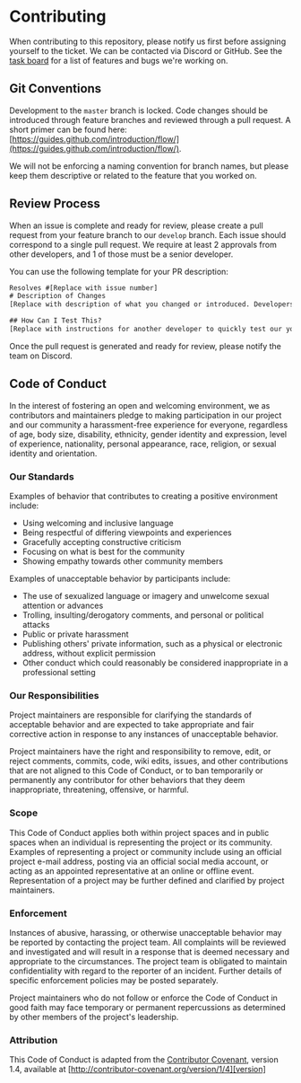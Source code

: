 # Contributing

When contributing to this repository, please notify us first before assigning yourself to the ticket. We can be contacted via Discord or GitHub. See the [task board](https://github.com/nashvillefcc/nashvillefcc2020website/projects/4) for a list of features and bugs we're working on.

## Git Conventions

Development to the `master` branch is locked. Code changes should be introduced through feature branches and reviewed through a pull request. A short primer can be found here: [https://guides.github.com/introduction/flow/](https://guides.github.com/introduction/flow/).

We will not be enforcing a naming convention for branch names, but please keep them descriptive or related to the feature that you worked on.

## Review Process

When an issue is complete and ready for review, please create a pull request from your feature branch to our `develop` branch. Each issue should correspond to a single pull request. We require at least 2 approvals from other developers, and 1 of those must be a senior developer.

You can use the following template for your PR description:

```txt
Resolves #[Replace with issue number]
# Description of Changes
[Replace with description of what you changed or introduced. Developers should be able to read this and the Files Changed section and have a good understanding of what this PR is about.]

## How Can I Test This?
[Replace with instructions for another developer to quickly test our your new code. If they need to copy/paste code from here to get it working, provide the code below in brackets.]
```

Once the pull request is generated and ready for review, please notify the team on Discord.

## Code of Conduct

In the interest of fostering an open and welcoming environment, we as contributors and maintainers pledge to making participation in our project and our community a harassment-free experience for everyone, regardless of age, body size, disability, ethnicity, gender identity and expression, level of experience, nationality, personal appearance, race, religion, or sexual identity and orientation.

### Our Standards

Examples of behavior that contributes to creating a positive environment include:

- Using welcoming and inclusive language
- Being respectful of differing viewpoints and experiences
- Gracefully accepting constructive criticism
- Focusing on what is best for the community
- Showing empathy towards other community members

Examples of unacceptable behavior by participants include:

- The use of sexualized language or imagery and unwelcome sexual attention or advances
- Trolling, insulting/derogatory comments, and personal or political attacks
- Public or private harassment
- Publishing others' private information, such as a physical or electronic address, without explicit permission
- Other conduct which could reasonably be considered inappropriate in a professional setting

### Our Responsibilities

Project maintainers are responsible for clarifying the standards of acceptable behavior and are expected to take appropriate and fair corrective action in response to any instances of unacceptable behavior.

Project maintainers have the right and responsibility to remove, edit, or reject comments, commits, code, wiki edits, issues, and other contributions that are not aligned to this Code of Conduct, or to ban temporarily or permanently any contributor for other behaviors that they deem inappropriate, threatening, offensive, or harmful.

### Scope

This Code of Conduct applies both within project spaces and in public spaces when an individual is representing the project or its community. Examples of representing a project or community include using an official project e-mail address, posting via an official social media account, or acting as an appointed representative at an online or offline event. Representation of a project may be further defined and clarified by project maintainers.

### Enforcement

Instances of abusive, harassing, or otherwise unacceptable behavior may be reported by contacting the project team. All complaints will be reviewed and investigated and will result in a response that is deemed necessary and appropriate to the circumstances. The project team is obligated to maintain confidentiality with regard to the reporter of an incident. Further details of specific enforcement policies may be posted separately.

Project maintainers who do not follow or enforce the Code of Conduct in good faith may face temporary or permanent repercussions as determined by other members of the project's leadership.

### Attribution

This Code of Conduct is adapted from the [Contributor Covenant][homepage], version 1.4, available at [http://contributor-covenant.org/version/1/4][version]

[homepage]: http://contributor-covenant.org
[version]: http://contributor-covenant.org/version/1/4/
